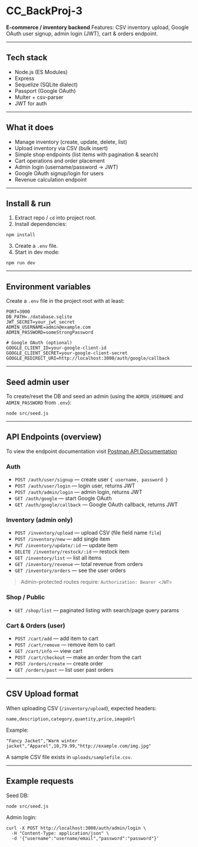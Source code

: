 # CC_BackProj-3

**E-commerce / inventory backend**
Features: CSV inventory upload, Google OAuth user signup, admin login (JWT), cart & orders endpoint.

---

## Tech stack

- Node.js (ES Modules)
- Express
- Sequelize (SQLite dialect)
- Passport (Google OAuth)
- Multer + csv-parser
- JWT for auth

---

## What it does

- Manage inventory (create, update, delete, list)
- Upload inventory via CSV (bulk insert)
- Simple shop endpoints (list items with pagination & search)
- Cart operations and order placement
- Admin login (username/password → JWT)
- Google OAuth signup/login for users
- Revenue calculation endpoint

---

## Install & run

1. Extract repo / `cd` into project root.
2. Install dependencies:

```
npm install
```

3. Create a `.env` file.
4. Start in dev mode:

```
npm run dev
```

---

## Environment variables

Create a `.env` file in the project root with at least:

```
PORT=3000
DB_PATH=./database.sqlite
JWT_SECRET=your_jwt_secret
ADMIN_USERNAME=admin@example.com
ADMIN_PASSWORD=someStrongPassword

# Google OAuth (optional)
GOOGLE_CLIENT_ID=your-google-client-id
GOOGLE_CLIENT_SECRET=your-google-client-secret
GOOGLE_REDIRECT_URI=http://localhost:3000/auth/google/callback
```

---

## Seed admin user

To create/reset the DB and seed an admin (using the `ADMIN_USERNAME` and `ADMIN_PASSWORD` from `.env`):

```
node src/seed.js
```

---

## API Endpoints (overview)

To view the endpoint documentation visit [Postman API Documentation](https://tanish-sde-542764.postman.co/workspace/Tanish-Soni's-Workspace~6a9195ae-945f-48d7-8167-a19cd39022da/collection/48428849-7950c1e6-80b6-4336-af2d-5dfa99a8603a?action=share&creator=48428849&active-environment=48428849-5670d21a-b702-4110-bed8-9627df3e85a4)

### Auth
- `POST /auth/user/signup` — create user `{ username, password }`
- `POST /auth/user/login` — login user, returns JWT
- `POST /auth/admin/login` — admin login, returns JWT
- `GET /auth/google` — start Google OAuth
- `GET /auth/google/callback` — Google OAuth callback, returns JWT

### Inventory (admin only)
- `POST /inventory/upload` — upload CSV (file field name `file`)
- `POST /inventory/new` — add single item
- `PUT /inventory/update/:id` — update item
- `DELETE /inventory/restock/:id` — restock item 
- `GET /inventory/list` — list all items
- `GET /inventory/revenue` — total revenue from orders
- `GET /inventory/orders` — see the user orders

> Admin-protected routes require:
> `Authorization: Bearer <JWT>`

### Shop / Public
- `GET /shop/list` — paginated listing with search/page query params

### Cart & Orders (user)
- `POST /cart/add` — add item to cart
- `POST /cart/remove` — remove item to cart
- `GET /cart/info` — view cart
- `POST /cart/checkout` — make an order from the cart
- `POST /orders/create` — create order
- `GET /orders/past` — list user past orders

---

## CSV Upload format

When uploading CSV (`/inventory/upload`), expected headers:

```
name,description,category,quantity,price,imageUrl
```

Example:

```
"Fancy Jacket","Warm winter jacket","Apparel",10,79.99,"http://example.com/img.jpg"
```

A sample CSV file exists in `uploads/samplefile.csv`.

---

## Example requests

Seed DB:

```
node src/seed.js
```

Admin login:

```
curl -X POST http://localhost:3000/auth/admin/login \
  -H "Content-Type: application/json" \
  -d '{"username":"username/email","password":"password"}'
```

